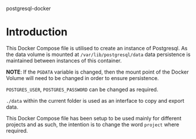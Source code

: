 postgresql-docker

# Introduction
This Docker Compose file is utilised to create an instance of Postgresql. As the data volume is mounted at `/var/lib/postgresql/data` data persistence is maintained between instances of this container. 

__NOTE__: If the `PGDATA` variable is changed, then the mount point of the Docker Volume will need to be changed in order to ensure persistence. 

`POSTGRES_USER`, `POSTGRES_PASSWORD` can be changed as required. 

`./data` within the current folder is used as an interface to copy and export data. 

This Docker Compose file has been setup to be used mainly for different projects and as such, the intention is to change the word `project` where required. 